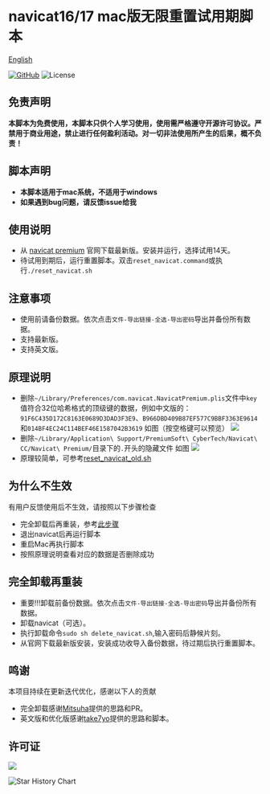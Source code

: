 # navicat16/17 mac版无限重置试用期脚本

<!-- @import "[TOC]" {cmd="toc" depthFrom=1 depthTo=6 orderedList=false} -->

[English](README_en.md)

[![GitHub](https://img.shields.io/github/stars/yhan219/navicat_reset_mac.svg?style=social&label=Stars)](https://github.com/yhan219/navicat_reset_mac)
![License](https://img.shields.io/badge/License-LGPL-blue.svg)


## 免责声明

**本脚本为免费使用，本脚本只供个人学习使用，使用需严格遵守开源许可协议。严禁用于商业用途，禁止进行任何盈利活动。对一切非法使用所产生的后果，概不负责！**

## 脚本声明

- **本脚本适用于mac系统，不适用于windows**
- **如果遇到bug问题，请反馈issue给我**

## 使用说明
- 从 [navicat premium](https://www.navicat.com.cn/download/navicat-premium) 官网下载最新版。安装并运行，选择试用14天。
- 待试用到期后，运行重置脚本。双击`reset_navicat.command`或执行`./reset_navicat.sh`

## 注意事项
- 使用前请备份数据。依次点击`文件-导出链接-全选-导出密码`导出并备份所有数据。
- 支持最新版。
- 支持英文版。

## 原理说明

- 删除`~/Library/Preferences/com.navicat.NavicatPremium.plis`文件中`key`值符合32位哈希格式的顶级键的数据，例如中文版的：`91F6C435D172C8163E0689D3DAD3F3E9`、`B966DBD409B87EF577C9BBF3363E9614`和`014BF4EC24C114BEF46E1587042B3619`
  如图（按空格键可以预览）
  ![](image/img1.png)
- 删除`~/Library/Application\ Support/PremiumSoft\ CyberTech/Navicat\ CC/Navicat\ Premium/`目录下的`.`开头的隐藏文件
  如图
  ![](image/img.png)
- 原理较简单，可参考[reset_navicat_old.sh](reset_navicat_old.sh)

## 为什么不生效

有用户反馈使用后不生效，请按照以下步骤检查

- 完全卸载后再重装，参考[此步骤](#完全卸载再重装)
- 退出navicat后再运行脚本
- 重启Mac再执行脚本
- 按照原理说明查看对应的数据是否删除成功

## 完全卸载再重装
- 重要!!!卸载前备份数据。依次点击`文件-导出链接-全选-导出密码`导出并备份所有数据。
- 卸载navicat（可选）。
- 执行卸载命令`sudo sh delete_navicat.sh`,输入密码后静候片刻。
- 从官网下载最新版安装，安装成功收导入备份数据，待过期后执行重置脚本。

## 鸣谢
本项目持续在更新迭代优化，感谢以下人的贡献
- 完全卸载感谢[Mitsuha](https://github.com/yhan219/navicat_reset_mac/issues/31)提供的思路和PR。
- 英文版和优化版感谢[take7yo](https://github.com/yhan219/navicat_reset_mac/issues/34)提供的思路和脚本。

## 许可证

![](image/LGPL.svg)

<picture>
  <source
    media="(prefers-color-scheme: dark)"
    srcset="
      https://api.star-history.com/svg?repos=yhan219/navicat_reset_mac&type=Date&theme=dark
    "
  />
  <source
    media="(prefers-color-scheme: light)"
    srcset="
      https://api.star-history.com/svg?repos=yhan219/navicat_reset_mac&type=Date
    "
  />
  <img
    alt="Star History Chart"
    src="https://api.star-history.com/svg?repos=yhan219/navicat_reset_mac&type=Date"
  />
</picture>
